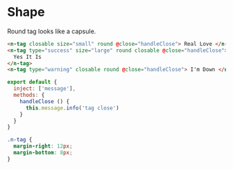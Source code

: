 # Shape

Round tag looks like a capsule.

```html
<n-tag closable size="small" round @close="handleClose"> Real Love </n-tag>
<n-tag type="success" size="large" round closable @close="handleClose">
  Yes It Is
</n-tag>
<n-tag type="warning" closable round @close="handleClose"> I'm Down </n-tag>
```

```js
export default {
  inject: ['message'],
  methods: {
    handleClose () {
      this.message.info('tag close')
    }
  }
}
```

```css
.n-tag {
  margin-right: 12px;
  margin-bottom: 8px;
}
```
